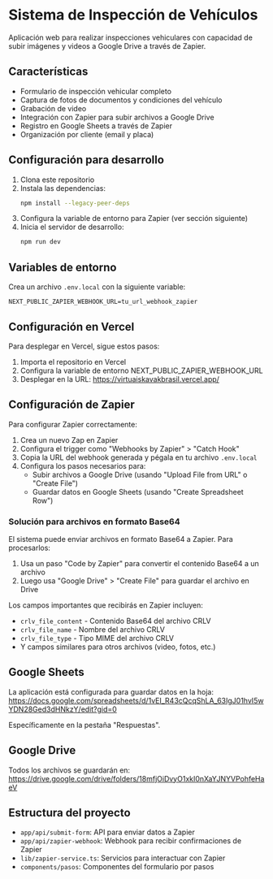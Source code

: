 # Sistema de Inspección de Vehículos

Aplicación web para realizar inspecciones vehiculares con capacidad de subir imágenes y videos a Google Drive a través de Zapier.

## Características

- Formulario de inspección vehicular completo
- Captura de fotos de documentos y condiciones del vehículo
- Grabación de video
- Integración con Zapier para subir archivos a Google Drive
- Registro en Google Sheets a través de Zapier
- Organización por cliente (email y placa)

## Configuración para desarrollo

1. Clona este repositorio
2. Instala las dependencias:
   ```bash
   npm install --legacy-peer-deps
   ```
3. Configura la variable de entorno para Zapier (ver sección siguiente)
4. Inicia el servidor de desarrollo:
   ```bash
   npm run dev
   ```

## Variables de entorno

Crea un archivo `.env.local` con la siguiente variable:

```
NEXT_PUBLIC_ZAPIER_WEBHOOK_URL=tu_url_webhook_zapier
```

## Configuración en Vercel

Para desplegar en Vercel, sigue estos pasos:

1. Importa el repositorio en Vercel
2. Configura la variable de entorno NEXT_PUBLIC_ZAPIER_WEBHOOK_URL
3. Desplegar en la URL: https://virtuaiskavakbrasil.vercel.app/

## Configuración de Zapier

Para configurar Zapier correctamente:

1. Crea un nuevo Zap en Zapier
2. Configura el trigger como "Webhooks by Zapier" > "Catch Hook"
3. Copia la URL del webhook generada y pégala en tu archivo `.env.local`
4. Configura los pasos necesarios para:
   - Subir archivos a Google Drive (usando "Upload File from URL" o "Create File")
   - Guardar datos en Google Sheets (usando "Create Spreadsheet Row")

### Solución para archivos en formato Base64

El sistema puede enviar archivos en formato Base64 a Zapier. Para procesarlos:

1. Usa un paso "Code by Zapier" para convertir el contenido Base64 a un archivo
2. Luego usa "Google Drive" > "Create File" para guardar el archivo en Drive

Los campos importantes que recibirás en Zapier incluyen:
- `crlv_file_content` - Contenido Base64 del archivo CRLV
- `crlv_file_name` - Nombre del archivo CRLV
- `crlv_file_type` - Tipo MIME del archivo CRLV
- Y campos similares para otros archivos (video, fotos, etc.)

## Google Sheets

La aplicación está configurada para guardar datos en la hoja:
https://docs.google.com/spreadsheets/d/1vEI_R43cQcqShLA_63IgJ01hvI5wYDN28Ged3dHNkzY/edit?gid=0

Específicamente en la pestaña "Respuestas".

## Google Drive

Todos los archivos se guardarán en:
https://drive.google.com/drive/folders/18mfjOiDvyO1xkI0nXaYJNYVPohfeHaeV

## Estructura del proyecto

- `app/api/submit-form`: API para enviar datos a Zapier
- `app/api/zapier-webhook`: Webhook para recibir confirmaciones de Zapier
- `lib/zapier-service.ts`: Servicios para interactuar con Zapier
- `components/pasos`: Componentes del formulario por pasos 